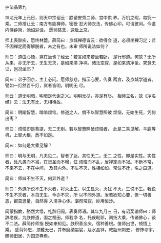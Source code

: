 护法品第九

 神龙元年上元日，则天中宗诏云：朕请安秀二师，宫中供
养。万机之暇，每究一乘。二师推让云：南方有能禅师，密授
忍大师衣法，传佛心印，可请彼问。今遣内侍薛简，驰诏迎请。
愿师慈念，速赴上京。

 师上表辞疾，愿终林麓。薛简曰：京城禅德皆云：欲得会
道，必须坐禅习定；若不因禅定而得解脱者，未之有也。未审
师所说法如何？

 师曰：道由心悟，岂在坐也？经云：若言如来若坐若卧，
是行邪道。何故？无所从来，亦无所去，无生无灭，是如来清
净禅。诸法空寂，是如来清净坐。究竟无证，岂况坐耶？

 简曰：弟子回京，主上必问。愿师慈悲，指示心要，传奏
两宫，及京城学道者。譬如一灯然百千灯，冥者皆明，明明无
尽。

 师云：道无明暗，明暗是代谢之义。明明无尽，亦是有尽。
相待立名，故《净名经》云：法无有比，无相待故。
 
 简曰：明喻智慧，暗喻烦恼。修道之人，倘不以智慧照破
烦恼，无始生死，凭何出离？

 师曰：烦恼即是菩提，无二无别。若以智慧照破烦恼者，
此是二乘见解。羊鹿等机，上智大根，悉不如是。

 简曰：如何是大乘见解？

 师曰：明与无明，凡夫见二。智者了达，其性无二。无二
之性，即是实性。实性者，处凡愚而不减，在贤圣而不增，住
烦恼而不乱，居禅定而不寂。不断不常，不来不去，不在中间，
及其内外。不生不灭，性相如如。常住不迁，名之曰道。

 简曰：师曰不生不灭，何异外道？

 师曰：外道所说不生不灭者，将灭止生，以生显灭，灭犹
不灭，生说不生。我说不生不灭者，本自无生，今亦不灭，所
以不同外道。汝若欲知心要，但一切善恶，都莫思量，自然得
入清净心体。湛然常寂，妙用恒沙。

 简蒙指教，豁然大悟，礼辞归阙，表奏师语。其年九月三
日，有诏奖谕师曰：师辞老疾，为朕修道，国之福田。师若净
名，托疾毗耶，阐扬大乘，传诸佛心，谈不二法。薛简传师指
授如来知见。朕积善余庆，宿种善根。值师出世，顿悟上乘。
感荷师恩，顶戴无已，并奉磨纳袈裟，及水晶钵，敕韶州刺史，
修饰寺宇，赐师旧居，为国恩寺焉。
